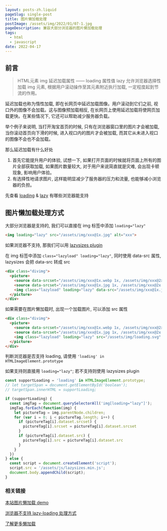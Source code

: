 ```yaml
---
layout: posts-zh.liquid
pageSlug: single-post
title: 图片懒加载处理
postImage: /assets/img/2022/01/07-1.jpg
pageDescription: 兼容大部分浏览器的图片懒加载处理
tags: 
  - html
  - javascript
date: 2022-04-17
---
```


## 前言

>HTML元素 img 延迟加载属性 —— loading 属性值 lazy 允许浏览器选择性加载 img 元素, 根据用户滚动操作至其元素附近执行加载, 一定程度起到节流的作用。

延迟加载也称为惰性加载, 即在长网页中延迟加载图像。用户滚动到它们之前, 视口外的图像不会加载。这与图像预加载相反, 在长网页上使用延迟加载将使网页加载更快。在某些情况下, 它还可以帮助减少服务器负载。

举个例子来说明, 当打开淘宝首页的时候, 只有在浏览器窗口里的图片才会被加载, 当你滚动首页向下滑的时候, 进入视口内的图片才会被加载, 而其它从未进入视口的图像不会也不会加载。

那么延迟加载有什么好处
1. 首先它能提升用户的体验, 试想一下, 如果打开页面的时候就将页面上所有的图片全部获取加载, 如果图片数量较大, 对于用户来说简直就是灾难, 会出现卡顿现象, 影响用户体验。
2. 有选择性地请求图片, 这样能明显减少了服务器的压力和流量, 也能够减小浏览器的负担。

先查看 [loading](https://caniuse.com/?search=loading) & [lazy](https://caniuse.com/?search=lazy) 有哪些浏览器能支持

## 图片懒加载处理方式

大部分浏览器是支持的, 我们可以直接在 img 标签中添加 `loading="lazy"`

```html
<img loading="lazy" src="/assets/img/xxx@1x.jpg" alt="xxx">
```

如果浏览器不支持, 那我们可以用 <a href="[{{ baseURL | url }}/loading/](https://github.com/aFarkas/lazysizes)" target="_blank">lazysizes plugin</a> 

在 img 标签中添加 `class="lazyload" loading="lazy"`, 同时使用 data-src 属性, lazysizes 会把 data-src 转成 src

```html
<div class="divimg">
  <picture>
    <source data-srcset="/assets/img/xxx@1x.webp 1x, /assets/img/xxx@2x.webp 2x">
    <source data-srcset="/assets/img/xxx@1x.jpg 1x, /assets/img/xxx@2x.jpg 2x">
    <img class="lazyload" loading="lazy" data-src="/assets/img/xxx@1x.jpg">
  </picture>
</div>
```

如果需要在图片懒加载时, 出现一个加载图片, 可以添加 src 属性
```html
<div class="divimg">
  <picture>
    <source data-srcset="/assets/img/xxx@1x.webp 1x, /assets/img/xxx@2x.webp 2x">
    <source data-srcset="/assets/img/xxx@1x.jpg 1x, /assets/img/xxx@2x.jpg 2x">
    <img class="lazyload" loading="lazy" src="/assets/img/loading.svg" data-src="/assets/img/xxx@1x.jpg">
  </picture>
</div>
```

判断浏览器是否支持 loading, 请使用 `'loading' in HTMLImageElement.prototype`

如果支持则直接用 `loading="lazy"`; 若不支持则使用 lazysizes plugin
```javascript
const supportLoading = 'loading' in HTMLImageElement.prototype;
// let targetSpan = document.getElementById('boolean');
// targetSpan.innerHTML = supportLoading;

if (supportLoading) {
  const imgTag = document.querySelectorAll('img[loading="lazy"]');
  imgTag.forEach(function(img) {
    let pictureTag = img.parentNode.children;
    for (var i = 0; i < pictureTag.length; i++) {
      if (pictureTag[i].dataset.srcset) {
        pictureTag[i].srcset = pictureTag[i].dataset.srcset
      }
      if (pictureTag[i].dataset.src) {
        pictureTag[i].src = pictureTag[i].dataset.src
      }
    }
  })
} else {
  const script = document.createElement('script');
  script.src = '/assets/js/lazysizes.min.js';
  document.body.appendChild(script);
}
```

### 相关链接

<a href="{{ baseURL | url }}/loading/" target="_blank">本站图片懒加载 demo</a>

<a href="[{{ baseURL | url }}/loading/](https://web.dev/browser-level-image-lazy-loading/)" target="_blank">浏览器不支持 lazy-loading 处理方式</a>

<a href="[{{ baseURL | url }}/loading/](https://web.dev/fast/#lazy-load-images-and-video)" target="_blank">了解更多懒加载</a>